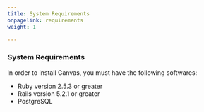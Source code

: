 ```yaml
---
title: System Requirements
onpagelink: requirements
weight: 1

---
```


### **System Requirements**

In order to install Canvas, you must have the following softwares:

- Ruby version 2.5.3 or greater
- Rails version 5.2.1 or greater
- PostgreSQL
 
